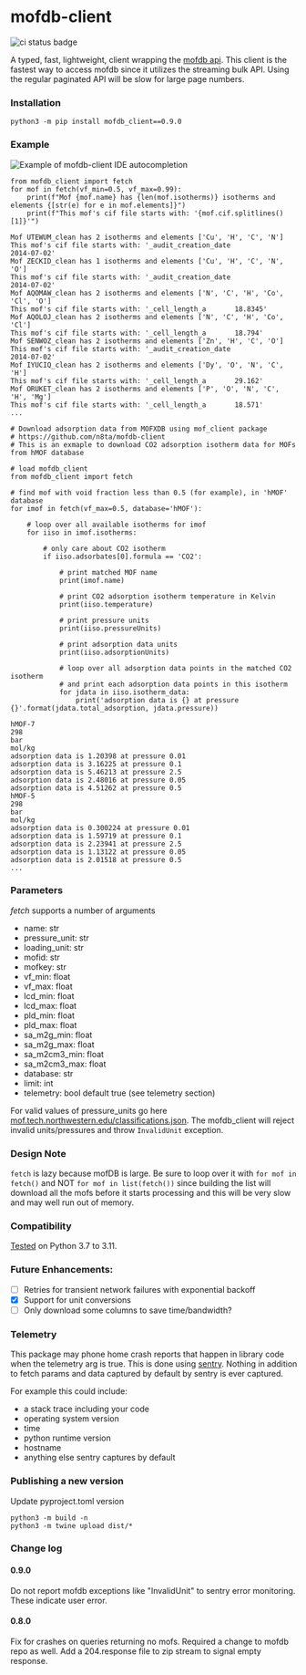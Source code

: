# mofdb-client
![ci status badge](https://api.travis-ci.com/n8ta/mofdb-client.svg?branch=master)

A typed, fast, lightweight, client wrapping the [mofdb api](https://mof.tech.northwestern.edu/api). This client is the fastest way to access
mofdb since it utilizes the streaming bulk API. Using the regular paginated API will be slow for large page numbers.

### Installation

```shell
python3 -m pip install mofdb_client==0.9.0
```

### Example

![Example of mofdb-client IDE autocompletion](assets/screen0.png)

```python3
from mofdb_client import fetch
for mof in fetch(vf_min=0.5, vf_max=0.99):
    print(f"Mof {mof.name} has {len(mof.isotherms)} isotherms and elements {[str(e) for e in mof.elements]}")
    print(f"This mof's cif file starts with: '{mof.cif.splitlines()[1]}'")
```

```
Mof UTEWUM_clean has 2 isotherms and elements ['Cu', 'H', 'C', 'N']
This mof's cif file starts with: '_audit_creation_date              2014-07-02'
Mof ZECKID_clean has 1 isotherms and elements ['Cu', 'H', 'C', 'N', 'O']
This mof's cif file starts with: '_audit_creation_date              2014-07-02'
Mof AQOMAW_clean has 2 isotherms and elements ['N', 'C', 'H', 'Co', 'Cl', 'O']
This mof's cif file starts with: '_cell_length_a       18.8345'
Mof AQOLOJ_clean has 2 isotherms and elements ['N', 'C', 'H', 'Co', 'Cl']
This mof's cif file starts with: '_cell_length_a       18.794'
Mof SENWOZ_clean has 2 isotherms and elements ['Zn', 'H', 'C', 'O']
This mof's cif file starts with: '_audit_creation_date              2014-07-02'
Mof IYUCIQ_clean has 2 isotherms and elements ['Dy', 'O', 'N', 'C', 'H']
This mof's cif file starts with: '_cell_length_a       29.162'
Mof ORUKET_clean has 2 isotherms and elements ['P', 'O', 'N', 'C', 'H', 'Mg']
This mof's cif file starts with: '_cell_length_a       18.571'
...
```

```python3
# Download adsorption data from MOFXDB using mof_client package
# https://github.com/n8ta/mofdb-client
# This is an exmaple to download CO2 adsorption isotherm data for MOFs from hMOF database

# load mofdb_client
from mofdb_client import fetch

# find mof with void fraction less than 0.5 (for example), in 'hMOF' database
for imof in fetch(vf_max=0.5, database='hMOF'):

    # loop over all available isotherms for imof 
    for iiso in imof.isotherms:
        
        # only care about CO2 isotherm
        if iiso.adsorbates[0].formula == 'CO2':
            
            # print matched MOF name
            print(imof.name)

            # print CO2 adsorption isotherm temperature in Kelvin
            print(iiso.temperature)

            # print pressure units
            print(iiso.pressureUnits)

            # print adsorption data units
            print(iiso.adsorptionUnits)
            
            # loop over all adsorption data points in the matched CO2 isotherm 
            # and print each adsorption data points in this isotherm
            for jdata in iiso.isotherm_data:
                print('adsorption data is {} at pressure {}'.format(jdata.total_adsorption, jdata.pressure))
```

```
hMOF-7
298
bar
mol/kg
adsorption data is 1.20398 at pressure 0.01
adsorption data is 3.16225 at pressure 0.1
adsorption data is 5.46213 at pressure 2.5
adsorption data is 2.48016 at pressure 0.05
adsorption data is 4.51262 at pressure 0.5
hMOF-5
298
bar
mol/kg
adsorption data is 0.300224 at pressure 0.01
adsorption data is 1.59719 at pressure 0.1
adsorption data is 2.23941 at pressure 2.5
adsorption data is 1.13122 at pressure 0.05
adsorption data is 2.01518 at pressure 0.5
...
```

### Parameters
*fetch* supports a number of arguments
- name: str
- pressure_unit: str
- loading_unit: str
- mofid: str 
- mofkey: str 
- vf_min: float 
- vf_max: float 
- lcd_min: float 
- lcd_max: float 
- pld_min: float 
- pld_max: float 
- sa_m2g_min: float 
- sa_m2g_max: float 
- sa_m2cm3_min: float 
- sa_m2cm3_max: float 
- database: str
- limit: int
- telemetry: bool default true (see telemetry section)

For valid values of pressure_units go here [mof.tech.northwestern.edu/classifications.json](https://mof.tech.northwestern.edu/classifications.json). The mofdb_client will reject invalid
units/pressures and throw `InvalidUnit` exception.

### Design Note
`fetch` is lazy because mofDB is large. Be sure to loop over it with `for mof in fetch()` and NOT `for mof in list(fetch())` since 
building the list will download all the mofs before it starts processing and this will be very slow and may well run out of memory.

### Compatibility
[Tested](https://app.travis-ci.com/github/n8ta/mofdb-client) on Python 3.7 to 3.11. 

### Future Enhancements:
- [ ] Retries for transient network failures with exponential backoff
- [X] Support for unit conversions
- [ ] Only download some columns to save time/bandwidth?

### Telemetry
This package may phone home crash reports that happen in library code when the telemetry arg is true. This is done using 
[sentry](https://docs.sentry.io/). Nothing in addition to fetch params and data captured by default by sentry is ever
captured.

For example this could include:
- a stack trace including your code
- operating system version
- time
- python runtime version
- hostname
- anything else sentry captures by default

### Publishing a new version
Update pyproject.toml version

```
python3 -m build -n
python3 -m twine upload dist/*
```

### Change log


#### 0.9.0
Do not report mofdb exceptions like "InvalidUnit" to sentry error monitoring. These indicate user error.

#### 0.8.0
Fix for crashes on queries returning no mofs. Required a change to mofdb repo as well. Add a 204.response file to zip stream to signal empty response.
